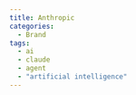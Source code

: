 ```yaml
---
title: Anthropic
categories:
  - Brand
tags:
  - ai
  - claude
  - agent
  - "artificial intelligence"
---
```

